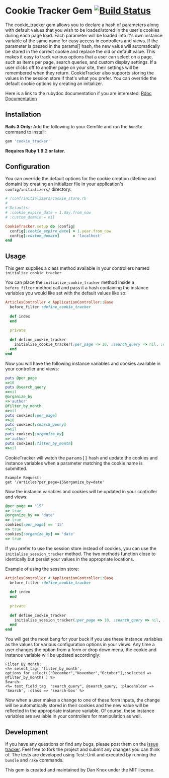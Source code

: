 # Cookie Tracker Gem [![Build Status](https://secure.travis-ci.org/DanKnox/CookieTracker.png)](https://secure.travis-ci.org/DanKnox/CookieTracker.png)

The cookie_tracker gem allows you to declare a hash of parameters along with default values that you wish to be loaded/stored in the user's cookies during each page load. Each parameter will be loaded into it's own instance variable of the same name for easy access in controllers and views. If the parameter is passed in the params[] hash, the new value will automatically be stored in the correct cookie and replace the old or default value. This makes it easy to track various options that a user can select on a page, such as items per page, search queries, and custom display settings. If a user clicks off to another page on your site, their settings will be remembered when they return. CookieTracker also supports storing the values in the session store if that's what you prefer. You can override the default cookie options by creating an initializer.

Here is a link to the rubydoc documentation if you are interested: [Rdoc Documentation](http://rubydoc.info/github/DanKnox/CookieTracker/master/frames)
## Installation

**Rails 3 Only:** Add the following to your Gemfile and run the `bundle` command to install:

````ruby
gem 'cookie_tracker'
````

**Requires Ruby 1.9.2 or later.**

## Configuration

You can override the default options for the cookie creation (lifetime and domain) by creating an initializer file in your application's `config/initializers/` directory:

````ruby
# /conf/initializers/cookie_store.rb
#
# Defaults:
# :cookie_expire_date = 1.day.from_now
# :custom_domain = nil

CookieTracker.setup do |config|
  config[:cookie_expire_date] = 1.year.from_now
  config[:custom_domain]      = 'localhost'
end
````

## Usage

This gem supplies a class method available in your controllers named `initialize_cookie_tracker`

You can place the `initialize_cookie_tracker` method inside a `before_filter` method call and pass it a hash containing the instance variables you would like set with the default values like so:

````ruby
ArticlesController < ApplicationController::Base
  before_filter :define_cookie_tracker
	
  def index
  end
	
  private
	
  def define_cookie_tracker
    initialize_cookie_tracker(:per_page => 10, :search_query => nil, :organize_by => 'author', :filter_by_month => nil)
  end
end
````

Now you will have the following instance variables and cookies available in your controller and views:

````ruby
puts @per_page
=>10
puts @search_query
=>nil
@organize_by
=>'author'
@filter_by_month
=>nil
puts cookies[:per_page]
=>10
puts cookies[:search_query]
=>nil
puts cookies[:organize_by]
=>'author'
puts cookies[:filter_by_month]
=>nil
````

CookieTracker will watch the <tt>params[]</tt> hash and update the cookies and instance variables when a parameter matching the cookie name is submitted.

````erb
Example Request:
get '/articles?per_page=15&organize_by=date'
````

Now the instance variables and cookies will be updated in your controller and views:

````ruby
@per_page == '15'
=> true
@organize_by == 'date'
=> true
cookies[:per_page] == '15'
=> true
cookies[:organize_by] == 'date'
=> true
````

If you prefer to use the session store instead of cookies, you can use the `initialize_session_tracker` method. The two methods function close to identically but persist your values in the appropriate locations.

Example of using the session store:

````ruby
ArticlesController < ApplicationController::Base
  before_filter :define_cookie_tracker
	
  def index
  end
	
  private
	
  def define_cookie_tracker
    initialize_session_tracker(:per_page => 10, :search_query => nil, :organize_by => 'author', :filter_by_month => nil)
  end
end
````

You will get the most bang for your buck if you use these instance variables as the values for various configuration options in your views. Any time a user changes the option from a form or drop down menu, the cookie and instance variable will be updated accordingly:

````erb
Filter By Month: 
<%= select_tag( 'filter_by_month', options_for_select(["December","November","October"],:selected => @filter_by_month) ) %>
Search:
<%= text_field_tag  "search_query", @search_query, :placeholder => 'Search', :class => 'search-box' %>
````

Now when a user makes a change to one of these form inputs, the change will be automatically stored in their cookies and the new value will be reflected in the appropriate instance variable. Of course, these instance variables are available in your controllers for manipulation as well.

## Development

If you have any questions or find any bugs, please post them on the [issue tracker](https://github.com/DanKnox/CookieTracker/issues). Feel free to fork the project and submit any changes you can think of. The tests are developed using Test::Unit and executed by running the `bundle` and `rake` commands.

This gem is created and maintained by Dan Knox under the MIT license.
